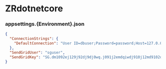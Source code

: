 # ZRdotnetcore

### appsettings.{Environment}.json
```json
{
  "ConnectionStrings": {
    "DefaultConnection": "User ID=dbuser;Password=password;Host=127.0.0.1;Port=5432;Database=dbname;"
  },
  "SendGridUser": "sguser",
  "SendGridKey": "SG.dm1092ej129j92dj9dj0wq.j091j2emdqiwdj910j12md9102d1902kdm9c1890kdq"
}
```
